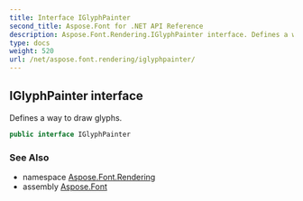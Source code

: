 ```yaml
---
title: Interface IGlyphPainter
second_title: Aspose.Font for .NET API Reference
description: Aspose.Font.Rendering.IGlyphPainter interface. Defines a way to draw glyphs
type: docs
weight: 520
url: /net/aspose.font.rendering/iglyphpainter/
---
```

## IGlyphPainter interface

Defines a way to draw glyphs.

```csharp
public interface IGlyphPainter
```

### See Also

* namespace [Aspose.Font.Rendering](../../aspose.font.rendering/)
* assembly [Aspose.Font](../../)



